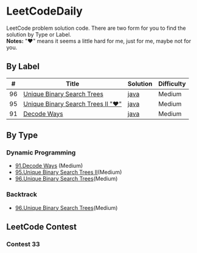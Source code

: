 # LeetCodeDaily
LeetCode problem solution code. There are two form for you to find the solution by Type or Label.<br>
**Notes:** "&hearts;" means it seems a little hard for me, just for me, maybe not for you.

## By Label
| # | Title | Solution | Difficulty |
|---| ----- | -------- | ---------- |
|96|[Unique Binary Search Trees](https://leetcode.com/problems/unique-binary-search-trees/#/description)|[java](./leetcode-1~100/96_Unique_Binary_Search_Trees.md)|Medium|
|95|[Unique Binary Search Trees II "&hearts;"](https://leetcode.com/problems/unique-binary-search-trees-ii/#/description)|[java](./leetcode-1~100/95_Unique_Binary_Search_Trees_2.md)|Medium|
|91|[Decode Ways](https://leetcode.com/problems/decode-ways/#/description)|[java](./leetcode-1~100/91_Decode_Ways.md)|Medium|

## By Type
### Dynamic Programming
- [91.Decode Ways](./leetcode-1~100/91_Decode_Ways.md) (Medium)
- [95.Unique Binary Search Trees II](./leetcode-1~100/95_Unique_Binary_Search_Trees_2.md)(Medium)
- [96.Unique Binary Search Trees](./leetcode-1~100/96_Unique_Binary_Search_Trees.md)(Medium)
### Backtrack
- [96.Unique Binary Search Trees](./leetcode-1~100/96_Unique_Binary_Search_Trees.md)(Medium)
## LeetCode Contest

### Contest 33
